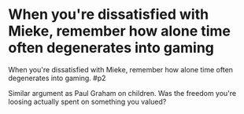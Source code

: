 # When you're dissatisfied with Mieke, remember how alone time often degenerates into gaming
When you're dissatisfied with Mieke, remember how alone time often degenerates into gaming. #p2 

Similar argument as Paul Graham on children. Was the freedom you're loosing actually spent on something you valued?

<!-- #Life -->

<!-- {BearID:EB04AF33-DD48-47CD-99ED-13D2AB8D4E5F-15756-0000130492067C10} -->
